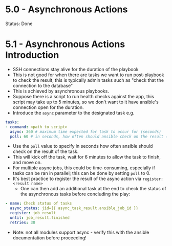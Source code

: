 # 5.0 - Asynchronous Actions

Status: Done

# 5.1 - Asynchronous Actions Introduction

- SSH connections stay alive for the duration of the playbook
- This is not good for when there are tasks we want to run post-playbook to check the result, this is typically admin tasks such as "check that the connection to the database"
- This is achieved by asynchronous playbooks.
- Suppose there is a script to run health checks against the app, this script may take up to 5 minutes, so we don't want to it have ansible's connection open for the duration.
- Introduce the `async` parameter to the designated task e.g.

```yaml
tasks:
- command: <path to script>
  async: 360 # maximum time expected for task to occur for (seconds)
  poll: 60 # in seconds, how often should ansible check on the result (10s = default)
```

- Use the `poll` value to specify in seconds how often ansible should check on the result of the task.
- This will kick off the task, wait for 6 minutes to allow the task to finish, and move on.
- For multiple async jobs, this could be time-consuming, especially if tasks can be ran in parallel; this can be done by setting `poll` to 0.
- It's best practice to register the result of the async action via `register: <result name>`
  - One can then add an additional task at the end to check the status of the asynchronous tasks before concluding the play:

```yaml
- name: Check status of tasks
  async_status: jid={{ async_task_result.ansible_job_id }}
  register: job_result
  until: job_result.finished
  retries: 30
```

- Note: not all modules support async - verify this with the ansible documentation before proceeding!
